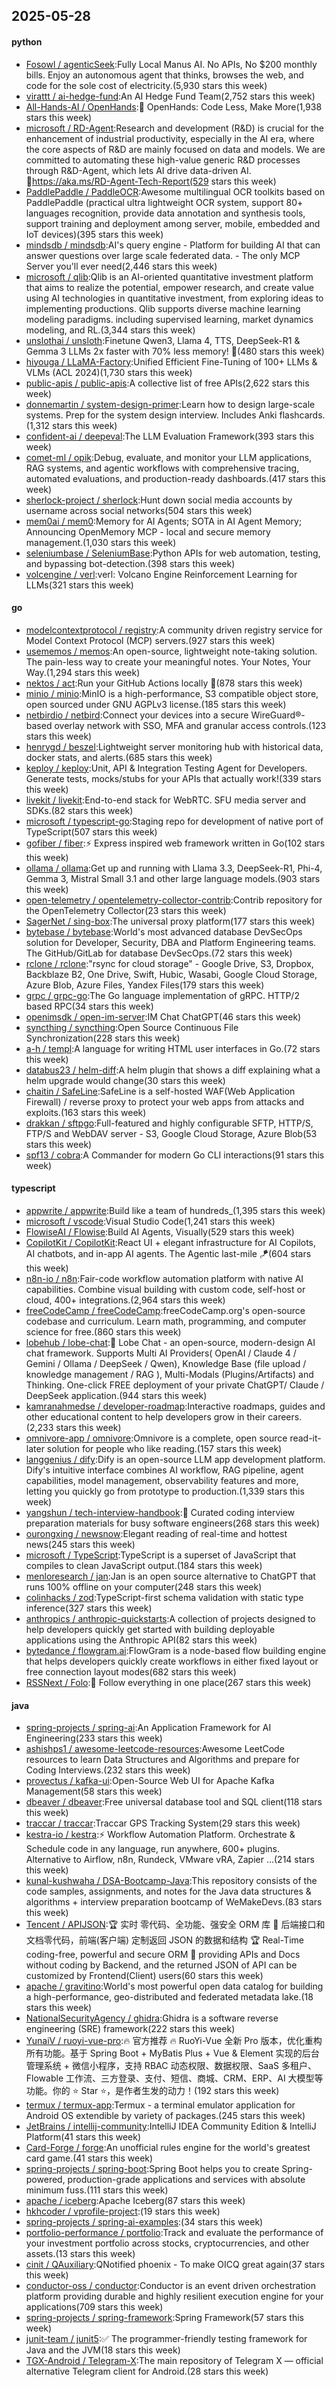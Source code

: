 ## 2025-05-28

#### python
* [Fosowl / agenticSeek](https://github.com/Fosowl/agenticSeek):Fully Local Manus AI. No APIs, No $200 monthly bills. Enjoy an autonomous agent that thinks, browses the web, and code for the sole cost of electricity.(5,930 stars this week)
* [virattt / ai-hedge-fund](https://github.com/virattt/ai-hedge-fund):An AI Hedge Fund Team(2,752 stars this week)
* [All-Hands-AI / OpenHands](https://github.com/All-Hands-AI/OpenHands):🙌 OpenHands: Code Less, Make More(1,938 stars this week)
* [microsoft / RD-Agent](https://github.com/microsoft/RD-Agent):Research and development (R&D) is crucial for the enhancement of industrial productivity, especially in the AI era, where the core aspects of R&D are mainly focused on data and models. We are committed to automating these high-value generic R&D processes through R&D-Agent, which lets AI drive data-driven AI. 🔗https://aka.ms/RD-Agent-Tech-Report(529 stars this week)
* [PaddlePaddle / PaddleOCR](https://github.com/PaddlePaddle/PaddleOCR):Awesome multilingual OCR toolkits based on PaddlePaddle (practical ultra lightweight OCR system, support 80+ languages recognition, provide data annotation and synthesis tools, support training and deployment among server, mobile, embedded and IoT devices)(395 stars this week)
* [mindsdb / mindsdb](https://github.com/mindsdb/mindsdb):AI's query engine - Platform for building AI that can answer questions over large scale federated data. - The only MCP Server you'll ever need(2,446 stars this week)
* [microsoft / qlib](https://github.com/microsoft/qlib):Qlib is an AI-oriented quantitative investment platform that aims to realize the potential, empower research, and create value using AI technologies in quantitative investment, from exploring ideas to implementing productions. Qlib supports diverse machine learning modeling paradigms. including supervised learning, market dynamics modeling, and RL.(3,344 stars this week)
* [unslothai / unsloth](https://github.com/unslothai/unsloth):Finetune Qwen3, Llama 4, TTS, DeepSeek-R1 & Gemma 3 LLMs 2x faster with 70% less memory! 🦥(480 stars this week)
* [hiyouga / LLaMA-Factory](https://github.com/hiyouga/LLaMA-Factory):Unified Efficient Fine-Tuning of 100+ LLMs & VLMs (ACL 2024)(1,730 stars this week)
* [public-apis / public-apis](https://github.com/public-apis/public-apis):A collective list of free APIs(2,622 stars this week)
* [donnemartin / system-design-primer](https://github.com/donnemartin/system-design-primer):Learn how to design large-scale systems. Prep for the system design interview. Includes Anki flashcards.(1,312 stars this week)
* [confident-ai / deepeval](https://github.com/confident-ai/deepeval):The LLM Evaluation Framework(393 stars this week)
* [comet-ml / opik](https://github.com/comet-ml/opik):Debug, evaluate, and monitor your LLM applications, RAG systems, and agentic workflows with comprehensive tracing, automated evaluations, and production-ready dashboards.(417 stars this week)
* [sherlock-project / sherlock](https://github.com/sherlock-project/sherlock):Hunt down social media accounts by username across social networks(504 stars this week)
* [mem0ai / mem0](https://github.com/mem0ai/mem0):Memory for AI Agents; SOTA in AI Agent Memory; Announcing OpenMemory MCP - local and secure memory management.(1,030 stars this week)
* [seleniumbase / SeleniumBase](https://github.com/seleniumbase/SeleniumBase):Python APIs for web automation, testing, and bypassing bot-detection.(398 stars this week)
* [volcengine / verl](https://github.com/volcengine/verl):verl: Volcano Engine Reinforcement Learning for LLMs(321 stars this week)

#### go
* [modelcontextprotocol / registry](https://github.com/modelcontextprotocol/registry):A community driven registry service for Model Context Protocol (MCP) servers.(927 stars this week)
* [usememos / memos](https://github.com/usememos/memos):An open-source, lightweight note-taking solution. The pain-less way to create your meaningful notes. Your Notes, Your Way.(1,294 stars this week)
* [nektos / act](https://github.com/nektos/act):Run your GitHub Actions locally 🚀(878 stars this week)
* [minio / minio](https://github.com/minio/minio):MinIO is a high-performance, S3 compatible object store, open sourced under GNU AGPLv3 license.(185 stars this week)
* [netbirdio / netbird](https://github.com/netbirdio/netbird):Connect your devices into a secure WireGuard®-based overlay network with SSO, MFA and granular access controls.(123 stars this week)
* [henrygd / beszel](https://github.com/henrygd/beszel):Lightweight server monitoring hub with historical data, docker stats, and alerts.(685 stars this week)
* [keploy / keploy](https://github.com/keploy/keploy):Unit, API & Integration Testing Agent for Developers. Generate tests, mocks/stubs for your APIs that actually work!(339 stars this week)
* [livekit / livekit](https://github.com/livekit/livekit):End-to-end stack for WebRTC. SFU media server and SDKs.(82 stars this week)
* [microsoft / typescript-go](https://github.com/microsoft/typescript-go):Staging repo for development of native port of TypeScript(507 stars this week)
* [gofiber / fiber](https://github.com/gofiber/fiber):⚡️ Express inspired web framework written in Go(102 stars this week)
* [ollama / ollama](https://github.com/ollama/ollama):Get up and running with Llama 3.3, DeepSeek-R1, Phi-4, Gemma 3, Mistral Small 3.1 and other large language models.(903 stars this week)
* [open-telemetry / opentelemetry-collector-contrib](https://github.com/open-telemetry/opentelemetry-collector-contrib):Contrib repository for the OpenTelemetry Collector(23 stars this week)
* [SagerNet / sing-box](https://github.com/SagerNet/sing-box):The universal proxy platform(177 stars this week)
* [bytebase / bytebase](https://github.com/bytebase/bytebase):World's most advanced database DevSecOps solution for Developer, Security, DBA and Platform Engineering teams. The GitHub/GitLab for database DevSecOps.(72 stars this week)
* [rclone / rclone](https://github.com/rclone/rclone):"rsync for cloud storage" - Google Drive, S3, Dropbox, Backblaze B2, One Drive, Swift, Hubic, Wasabi, Google Cloud Storage, Azure Blob, Azure Files, Yandex Files(179 stars this week)
* [grpc / grpc-go](https://github.com/grpc/grpc-go):The Go language implementation of gRPC. HTTP/2 based RPC(34 stars this week)
* [openimsdk / open-im-server](https://github.com/openimsdk/open-im-server):IM Chat ChatGPT(46 stars this week)
* [syncthing / syncthing](https://github.com/syncthing/syncthing):Open Source Continuous File Synchronization(228 stars this week)
* [a-h / templ](https://github.com/a-h/templ):A language for writing HTML user interfaces in Go.(72 stars this week)
* [databus23 / helm-diff](https://github.com/databus23/helm-diff):A helm plugin that shows a diff explaining what a helm upgrade would change(30 stars this week)
* [chaitin / SafeLine](https://github.com/chaitin/SafeLine):SafeLine is a self-hosted WAF(Web Application Firewall) / reverse proxy to protect your web apps from attacks and exploits.(163 stars this week)
* [drakkan / sftpgo](https://github.com/drakkan/sftpgo):Full-featured and highly configurable SFTP, HTTP/S, FTP/S and WebDAV server - S3, Google Cloud Storage, Azure Blob(53 stars this week)
* [spf13 / cobra](https://github.com/spf13/cobra):A Commander for modern Go CLI interactions(91 stars this week)

#### typescript
* [appwrite / appwrite](https://github.com/appwrite/appwrite):Build like a team of hundreds_(1,395 stars this week)
* [microsoft / vscode](https://github.com/microsoft/vscode):Visual Studio Code(1,241 stars this week)
* [FlowiseAI / Flowise](https://github.com/FlowiseAI/Flowise):Build AI Agents, Visually(529 stars this week)
* [CopilotKit / CopilotKit](https://github.com/CopilotKit/CopilotKit):React UI + elegant infrastructure for AI Copilots, AI chatbots, and in-app AI agents. The Agentic last-mile 🪁(604 stars this week)
* [n8n-io / n8n](https://github.com/n8n-io/n8n):Fair-code workflow automation platform with native AI capabilities. Combine visual building with custom code, self-host or cloud, 400+ integrations.(2,964 stars this week)
* [freeCodeCamp / freeCodeCamp](https://github.com/freeCodeCamp/freeCodeCamp):freeCodeCamp.org's open-source codebase and curriculum. Learn math, programming, and computer science for free.(860 stars this week)
* [lobehub / lobe-chat](https://github.com/lobehub/lobe-chat):🤯 Lobe Chat - an open-source, modern-design AI chat framework. Supports Multi AI Providers( OpenAI / Claude 4 / Gemini / Ollama / DeepSeek / Qwen), Knowledge Base (file upload / knowledge management / RAG ), Multi-Modals (Plugins/Artifacts) and Thinking. One-click FREE deployment of your private ChatGPT/ Claude / DeepSeek application.(944 stars this week)
* [kamranahmedse / developer-roadmap](https://github.com/kamranahmedse/developer-roadmap):Interactive roadmaps, guides and other educational content to help developers grow in their careers.(2,233 stars this week)
* [omnivore-app / omnivore](https://github.com/omnivore-app/omnivore):Omnivore is a complete, open source read-it-later solution for people who like reading.(157 stars this week)
* [langgenius / dify](https://github.com/langgenius/dify):Dify is an open-source LLM app development platform. Dify's intuitive interface combines AI workflow, RAG pipeline, agent capabilities, model management, observability features and more, letting you quickly go from prototype to production.(1,339 stars this week)
* [yangshun / tech-interview-handbook](https://github.com/yangshun/tech-interview-handbook):💯 Curated coding interview preparation materials for busy software engineers(268 stars this week)
* [ourongxing / newsnow](https://github.com/ourongxing/newsnow):Elegant reading of real-time and hottest news(245 stars this week)
* [microsoft / TypeScript](https://github.com/microsoft/TypeScript):TypeScript is a superset of JavaScript that compiles to clean JavaScript output.(184 stars this week)
* [menloresearch / jan](https://github.com/menloresearch/jan):Jan is an open source alternative to ChatGPT that runs 100% offline on your computer(248 stars this week)
* [colinhacks / zod](https://github.com/colinhacks/zod):TypeScript-first schema validation with static type inference(327 stars this week)
* [anthropics / anthropic-quickstarts](https://github.com/anthropics/anthropic-quickstarts):A collection of projects designed to help developers quickly get started with building deployable applications using the Anthropic API(82 stars this week)
* [bytedance / flowgram.ai](https://github.com/bytedance/flowgram.ai):FlowGram is a node-based flow building engine that helps developers quickly create workflows in either fixed layout or free connection layout modes(682 stars this week)
* [RSSNext / Folo](https://github.com/RSSNext/Folo):🧡 Follow everything in one place(267 stars this week)

#### java
* [spring-projects / spring-ai](https://github.com/spring-projects/spring-ai):An Application Framework for AI Engineering(233 stars this week)
* [ashishps1 / awesome-leetcode-resources](https://github.com/ashishps1/awesome-leetcode-resources):Awesome LeetCode resources to learn Data Structures and Algorithms and prepare for Coding Interviews.(232 stars this week)
* [provectus / kafka-ui](https://github.com/provectus/kafka-ui):Open-Source Web UI for Apache Kafka Management(58 stars this week)
* [dbeaver / dbeaver](https://github.com/dbeaver/dbeaver):Free universal database tool and SQL client(118 stars this week)
* [traccar / traccar](https://github.com/traccar/traccar):Traccar GPS Tracking System(29 stars this week)
* [kestra-io / kestra](https://github.com/kestra-io/kestra):⚡ Workflow Automation Platform. Orchestrate & Schedule code in any language, run anywhere, 600+ plugins. Alternative to Airflow, n8n, Rundeck, VMware vRA, Zapier ...(214 stars this week)
* [kunal-kushwaha / DSA-Bootcamp-Java](https://github.com/kunal-kushwaha/DSA-Bootcamp-Java):This repository consists of the code samples, assignments, and notes for the Java data structures & algorithms + interview preparation bootcamp of WeMakeDevs.(83 stars this week)
* [Tencent / APIJSON](https://github.com/Tencent/APIJSON):🏆 实时 零代码、全功能、强安全 ORM 库 🚀 后端接口和文档零代码，前端(客户端) 定制返回 JSON 的数据和结构 🏆 Real-Time coding-free, powerful and secure ORM 🚀 providing APIs and Docs without coding by Backend, and the returned JSON of API can be customized by Frontend(Client) users(60 stars this week)
* [apache / gravitino](https://github.com/apache/gravitino):World's most powerful open data catalog for building a high-performance, geo-distributed and federated metadata lake.(18 stars this week)
* [NationalSecurityAgency / ghidra](https://github.com/NationalSecurityAgency/ghidra):Ghidra is a software reverse engineering (SRE) framework(222 stars this week)
* [YunaiV / ruoyi-vue-pro](https://github.com/YunaiV/ruoyi-vue-pro):🔥 官方推荐 🔥 RuoYi-Vue 全新 Pro 版本，优化重构所有功能。基于 Spring Boot + MyBatis Plus + Vue & Element 实现的后台管理系统 + 微信小程序，支持 RBAC 动态权限、数据权限、SaaS 多租户、Flowable 工作流、三方登录、支付、短信、商城、CRM、ERP、AI 大模型等功能。你的 ⭐️ Star ⭐️，是作者生发的动力！(192 stars this week)
* [termux / termux-app](https://github.com/termux/termux-app):Termux - a terminal emulator application for Android OS extendible by variety of packages.(245 stars this week)
* [JetBrains / intellij-community](https://github.com/JetBrains/intellij-community):IntelliJ IDEA Community Edition & IntelliJ Platform(41 stars this week)
* [Card-Forge / forge](https://github.com/Card-Forge/forge):An unofficial rules engine for the world's greatest card game.(41 stars this week)
* [spring-projects / spring-boot](https://github.com/spring-projects/spring-boot):Spring Boot helps you to create Spring-powered, production-grade applications and services with absolute minimum fuss.(111 stars this week)
* [apache / iceberg](https://github.com/apache/iceberg):Apache Iceberg(87 stars this week)
* [hkhcoder / vprofile-project](https://github.com/hkhcoder/vprofile-project):(19 stars this week)
* [spring-projects / spring-ai-examples](https://github.com/spring-projects/spring-ai-examples):(34 stars this week)
* [portfolio-performance / portfolio](https://github.com/portfolio-performance/portfolio):Track and evaluate the performance of your investment portfolio across stocks, cryptocurrencies, and other assets.(13 stars this week)
* [cinit / QAuxiliary](https://github.com/cinit/QAuxiliary):QNotified phoenix - To make OICQ great again(37 stars this week)
* [conductor-oss / conductor](https://github.com/conductor-oss/conductor):Conductor is an event driven orchestration platform providing durable and highly resilient execution engine for your applications(709 stars this week)
* [spring-projects / spring-framework](https://github.com/spring-projects/spring-framework):Spring Framework(57 stars this week)
* [junit-team / junit5](https://github.com/junit-team/junit5):✅ The programmer-friendly testing framework for Java and the JVM(18 stars this week)
* [TGX-Android / Telegram-X](https://github.com/TGX-Android/Telegram-X):The main repository of Telegram X — official alternative Telegram client for Android.(28 stars this week)

